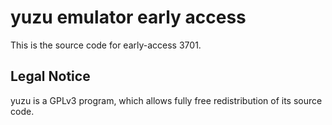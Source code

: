 yuzu emulator early access
=============

This is the source code for early-access 3701.

## Legal Notice

yuzu is a GPLv3 program, which allows fully free redistribution of its source code.